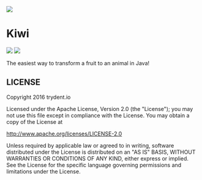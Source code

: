 [![][kiwi img]][kiwi]

Kiwi
====
[![][travis img]][travis]
[![][license img]][license]

The easiest way to transform a fruit to an animal in Java!

## LICENSE

Copyright 2016 trydent.io

Licensed under the Apache License, Version 2.0 (the "License");
you may not use this file except in compliance with the License.
You may obtain a copy of the License at

<http://www.apache.org/licenses/LICENSE-2.0>

Unless required by applicable law or agreed to in writing, software
distributed under the License is distributed on an "AS IS" BASIS,
WITHOUT WARRANTIES OR CONDITIONS OF ANY KIND, either express or implied.
See the License for the specific language governing permissions and
limitations under the License.

[travis]:https://travis-ci.org/trydent-io/kiwi
[travis img]:https://travis-ci.org/trydent-io/kiwi.svg?branch=master

[kiwi]:kiwi
[kiwi img]:https://github.com/trydent-io/kiwi/blob/master/kiwi.png

[maven]:http://search.maven.org/#search|gav|1|g:"com.netflix.hystrix"%20AND%20a:"hystrix-core"
[maven img]:https://maven-badges.herokuapp.com/maven-central/com.netflix.hystrix/hystrix-core/badge.svg

[license]:LICENSE-2.0.txt
[license img]:https://img.shields.io/badge/License-Apache%202-blue.svg
